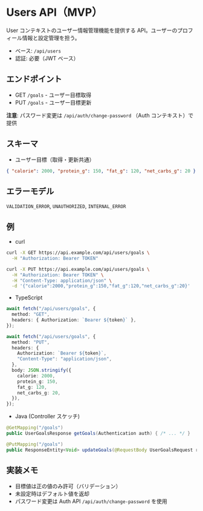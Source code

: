# Users API（MVP）

User コンテキストのユーザー情報管理機能を提供する API。ユーザーのプロフィール情報と設定管理を担う。

- ベース: `/api/users`
- 認証: 必要（JWT ベース）

## エンドポイント

- GET `/goals` - ユーザー目標取得
- PUT `/goals` - ユーザー目標更新

**注意**: パスワード変更は `/api/auth/change-password` （Auth コンテキスト）で提供

## スキーマ

- ユーザー目標（取得・更新共通）

```json
{ "calorie": 2000, "protein_g": 150, "fat_g": 120, "net_carbs_g": 20 }
```

## エラーモデル

`VALIDATION_ERROR`, `UNAUTHORIZED`, `INTERNAL_ERROR`

## 例

- curl

```bash
curl -X GET https://api.example.com/api/users/goals \
  -H "Authorization: Bearer TOKEN"

curl -X PUT https://api.example.com/api/users/goals \
  -H "Authorization: Bearer TOKEN" \
  -H "Content-Type: application/json" \
  -d '{"calorie":2000,"protein_g":150,"fat_g":120,"net_carbs_g":20}'
```

- TypeScript

```ts
await fetch("/api/users/goals", {
  method: "GET",
  headers: { Authorization: `Bearer ${token}` },
});

await fetch("/api/users/goals", {
  method: "PUT",
  headers: {
    Authorization: `Bearer ${token}`,
    "Content-Type": "application/json",
  },
  body: JSON.stringify({
    calorie: 2000,
    protein_g: 150,
    fat_g: 120,
    net_carbs_g: 20,
  }),
});
```

- Java (Controller スケッチ)

```java
@GetMapping("/goals")
public UserGoalsResponse getGoals(Authentication auth) { /* ... */ }

@PutMapping("/goals")
public ResponseEntity<Void> updateGoals(@RequestBody UserGoalsRequest req, Authentication auth) { /* ... */ }
```

## 実装メモ

- 目標値は正の値のみ許可（バリデーション）
- 未設定時はデフォルト値を返却
- パスワード変更は Auth API `/api/auth/change-password` を使用
